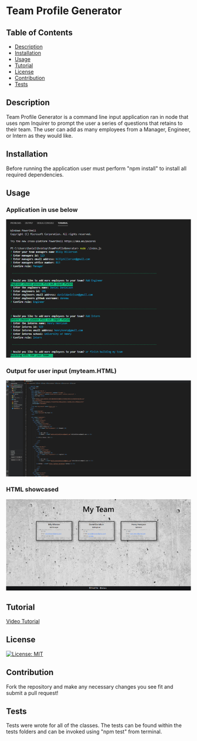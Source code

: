 # Team Profile Generator

## Table of Contents

- [Description](#description)
- [Installation](#installation)
- [Usage](#Usage)
- [Tutorial](#Tutorial)
- [License](#License)
- [Contribution](#Contribution)
- [Tests](#Tests)

## Description

Team Profile Generator is a command line input application ran in node that uses npm Inquirer to prompt the user a series of questions that retains to their team. The user can add as many employees from a Manager, Engineer, or Intern as they would like.

## Installation

Before running the application user must perform "npm install" to install all required dependencies.

## Usage
### Application in use below
![](https://github.com/dannauu/TeamProfileGenerator/blob/main/assets/images/screenshot1.PNG)
### Output for user input (myteam.HTML)
![](https://github.com/dannauu/TeamProfileGenerator/blob/main/assets/images/readmeGIF.gif)
### HTML showcased
![](https://github.com/dannauu/TeamProfileGenerator/blob/main/assets/images/screenshot2.PNG)

## Tutorial

[Video Tutorial](https://drive.google.com/file/d/1iDKrVy89nJJYWeKtStytGCHLxyBqPwhI/view)

## License

[![License: MIT](https://img.shields.io/badge/License-MIT-yellow.svg)](https://opensource.org/licenses/MIT)

## Contribution

Fork the repository and make any necessary changes you see fit and submit a pull request!

## Tests

Tests were wrote for all of the classes. The tests can be found within the tests folders and can be invoked using "npm test" from terminal.
